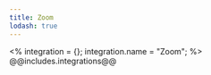 ```yaml
---
title: Zoom
lodash: true
---
```

<% integration = {};
integration.name = "Zoom"; %>
@@includes.integrations@@
